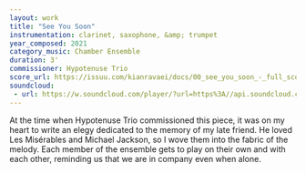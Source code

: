 ```yaml
---
layout: work
title: "See You Soon"
instrumentation: clarinet, saxophone, &amp; trumpet
year_composed: 2021
category_music: Chamber Ensemble
duration: 3'
commissioner: Hypotenuse Trio
score_url: https://issuu.com/kianravaei/docs/00_see_you_soon_-_full_score
soundcloud: 
 - url: https://w.soundcloud.com/player/?url=https%3A//api.soundcloud.com/tracks/1045941022&color=%23ff5500&auto_play=false&hide_related=false&show_comments=true&show_user=true&show_reposts=false&show_teaser=true&visual=true
---
```


At the time when Hypotenuse Trio commissioned this piece, it was on my heart to write an elegy dedicated to the memory of my late friend. He loved Les Misérables and Michael Jackson, so I wove them into the fabric of the melody. Each member of the ensemble gets to play on their own and with each other, reminding us that we are in company even when alone.